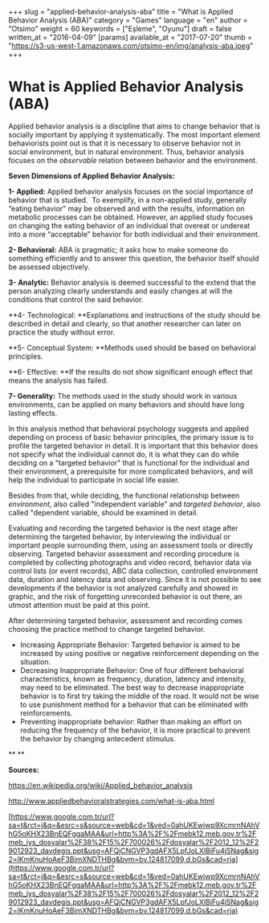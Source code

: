 +++
slug = "applied-behavior-analysis-aba"
title = "What is Applied Behavior Analysis (ABA)"
category = "Games"
language = "en"
author = "Otsimo"
weight = 60
keywords = ["Eşleme", "Oyunu"]
draft = false
written_at = "2016-04-09"
[params]
available_at = "2017-07-20"
thumb = "https://s3-us-west-1.amazonaws.com/otsimo-en/img/analysis-aba.jpeg"
+++

# What is Applied Behavior Analysis (ABA)

Applied behavior analysis is a discipline that aims to change behavior that is socially important by applying it systematically. The most important element behaviorists point out is that it is necessary to observe behavior not in social environment, but in natural environment. Thus, behavior analysis focuses on the _observable_ relation between behavior and the environment.


**Seven Dimensions of Applied Behavior Analysis:**

**1- Applied:** Applied behavior analysis focuses on the social importance of behavior that is studied.  To exemplify, in a non-applied study, generally “eating behavior” may be observed and with the results, information on metabolic processes can be obtained. However, an applied study focuses on changing the eating behavior of an individual that overeat or undereat into a more “acceptable” behavior for both individual and their environment.

**2- Behavioral:** ABA is pragmatic; it asks how to make someone do something efficiently and to answer this question, the behavior itself should be assessed objectively.

**3- Analytic:** Behavior analysis is deemed successful to the extend that the person analyzing clearly understands and easily changes at will the conditions that control the said behavior.

**4- Technological: **Explanations and instructions of the study should be described in detail and clearly, so that another researcher can later on practice the study without error.

**5- Conceptual System: **Methods used should be based on behavioral principles.

**6- Effective: **If the results do not show significant enough effect that means the analysis has failed.

**7- Generality:** The methods used in the study should work in various environments, can be applied on many behaviors and should have long lasting effects.

In this analysis method that behavioral psychology suggests and applied depending on process of basic behavior principles, the primary issue is to profile the targeted behavior in detail. It is important that this behavior does not specify what the individual cannot do, it is what they can do while deciding on a "targeted behavior" that is functional for the individual and their environment, a prerequisite for more complicated behaviors, and will help the individual to participate in social life easier.

Besides from that, while deciding, the functional relationship between _environment_, also called "independent variable” and _targeted behavior_, also called "dependent variable, should be examined in detail.

Evaluating and recording the targeted behavior is the next stage after determining the targeted behavior, by interviewing the individual or important people surrounding them, using an assessment tools or directly observing. Targeted behavior assessment and recording procedure is completed by collecting photographs and video record, behavior data via control lists (or event records), ABC data collection, controlled environment data, duration and latency data and observing. Since it is not possible to see developments if the behavior is not analyzed carefully and showed in graphic, and the risk of forgetting unrecorded behavior is out there, an utmost attention must be paid at this point.

After determining targeted behavior, assessment and recording comes choosing the practice method to change targeted behavior.

  * Increasing Appropriate Behavior: Targeted behavior is aimed to be increased by using positive or negative reinforcement depending on the situation.
  * Decreasing Inappropriate Behavior: One of four different behavioral characteristics, known as frequency, duration, latency and intensity, may need to be eliminated. The best way to decrease inappropriate behavior is to first try taking the middle of the road. It would not be wise to use punishment method for a behavior that can be eliminated with reinforcements.
  * Preventing inappropriate behavior: Rather than making an effort on reducing the frequency of the behavior, it is more practical to prevent the behavior by changing antecedent stimulus.

** **

**Sources:**

<https://en.wikipedia.org/wiki/Applied_behavior_analysis>

<http://www.appliedbehavioralstrategies.com/what-is-aba.html>

[https://www.google.com.tr/url?sa=t&rct=j&q=&esrc=s&source=web&cd=1&ved=0ahUKEwjwp9XcmrnNAhVhG5oKHX23BnEQFggaMAA&url=http%3A%2F%2Fmebk12.meb.gov.tr%2Fmeb_iys_dosyalar%2F38%2F15%2F700026%2Fdosyalar%2F2012_12%2F29012923_davdegis.ppt&usg=AFQjCNGVP3gdAFX5LpfJoLXIBiFu4jSNag&sig2=lKmKnuHoAeF3BimXNDTHBg&bvm=bv.124817099,d.bGs&cad=rja](https://www.google.com.tr/url?sa=t&rct=j&q=&esrc=s&source=web&cd=1&ved=0ahUKEwjwp9XcmrnNAhVhG5oKHX23BnEQFggaMAA&url=http%3A%2F%2Fmebk12.meb.gov.tr%2Fmeb_iys_dosyalar%2F38%2F15%2F700026%2Fdosyalar%2F2012_12%2F29012923_davdegis.ppt&usg=AFQjCNGVP3gdAFX5LpfJoLXIBiFu4jSNag&sig2=lKmKnuHoAeF3BimXNDTHBg&bvm=bv.124817099,d.bGs&cad=rja)
